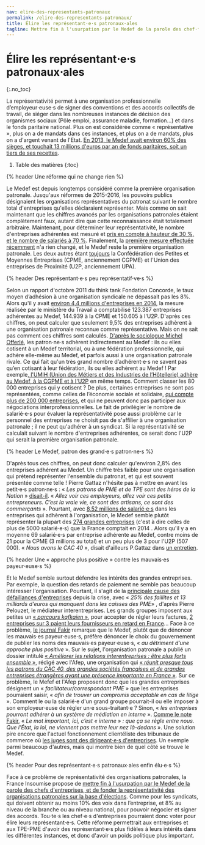 ```yaml
---
nav: elire-des-representants-patronaux
permalink: /elire-des-representants-patronaux/
title: Élire les représentant⋅e⋅s patronaux⋅ales
tagline: Mettre fin à l'usurpation par le Medef de la parole des chef⋅fe⋅s d'entreprises
---
```


# Élire les représentant⋅e⋅s patronaux⋅ales
{:.no_toc}

La représentativité permet à une organisation professionnelle d’employeur⋅euse⋅s de signer des conventions et des accords collectifs de travail, de siéger dans les nombreuses instances de décision des organismes sociaux (Pôle emploi, assurance maladie, formation...) et dans le fonds paritaire national. Plus on est considérée comme « représentative », plus on a de mandats dans ces instances, et plus on a de mandats, plus on a d'argent venant de l'Etat. [En 2013, le Medef avait environ 60% des sièges, et touchait 13 millions d'euros par an de fonds paritaires, soit un tiers de ses recettes](https://www.franceculture.fr/emissions/le-billet-economique/le-medef-represente-t-il-les-entreprises).

1. Table des matières
{:toc}

{% header Une réforme qui ne change rien %}

Le Medef est depuis longtemps considéré comme la première organisation patronale. Jusqu'aux réformes de 2015-2016, les pouvoirs publics désignaient les organisations représentatives du patronat suivant le nombre total d'entreprises qu'elles déclaraient représenter. Mais comme on sait maintenant que les chiffres avancés par les organisations patronales étaient complètement faux, autant dire que cette reconnaissance était totalement arbitraire. Maintenant, pour déterminer leur représentativité, le nombre d'entreprises adhérentes est mesuré et [pris en compte à hauteur de 30 %, et le nombre de salariés à 70 %](http://www.lepoint.fr/economie/representativite-le-medef-premiere-organisation-patronale-26-04-2017-2122864_28.php). Finalement, la [première mesure effectuée récemment](http://www.lepoint.fr/economie/representativite-le-medef-premiere-organisation-patronale-26-04-2017-2122864_28.php) n'a rien changé, et le Medef reste la première organisation patronale. Les deux autres étant [toujours](http://www.lejdd.fr/Politique/Actualite/Le-Medef-est-il-representatif-549624) la Confédération des Petites et Moyennes Entreprises (CPME, anciennement CGPME) et l'Union des entreprises de Proximité (U2P, anciennement UPA).

{% header Des représentant⋅e⋅s peu représentatif⋅ve⋅s %}

Selon un rapport d'octobre 2011 du think tank Fondation Concorde, le taux moyen d’adhésion à une organisation syndicale ne dépassait pas les 8%. Alors qu'il y avait [environ 4,4 millions d'entreprises en 2014](http://www.lemonde.fr/economie/article/2016/11/08/tout-ce-que-vous-avez-toujours-voulu-savoir-sur-les-entreprises-francaises-en-10-chiffres_5027592_3234.html), la mesure réalisée par le ministère du Travail a comptabilisé 123.387 entreprises adhérentes au Medef, 144.939 à la CPME et 150.605 à l'U2P. D'après ces chiffres, on peut calculer que seulement 9,5% des entreprises adhèrent à une organisation patronale reconnue comme  représentative. Mais on ne sait pas comment ces chiffres sont calculés. [D'après le sociologue Michel Offerlé](http://www.la-croix.com/Actualite/France/Le-Medef-est-il-representatif-des-patrons-2013-06-03-968283), les patron⋅ne⋅s adhèrent indirectement au Medef : ils ou elles cotisent à un Medef territorial, ou à une fédération professionnelle, qui adhère elle-même au Medef, et parfois aussi à une organisation patronale rivale. Ce qui fait qu'un très grand nombre d’adhérent⋅e⋅s ne savent pas qu’en cotisant à leur fédération, ils ou elles adhèrent au Medef ! Par exemple,[ l'UMIH (Union des Métiers et des Industries de l’Hôtellerie) adhère au Medef, à la CGPME et à l'U2P](https://www.franceculture.fr/emissions/le-billet-economique/le-medef-represente-t-il-les-entreprises) en même temps. Comment classer les 80 000 entreprises qui y cotisent ? De plus, certaines entreprises ne sont pas représentées, comme celles de l’économie sociale et solidaire, [qui compte plus de 200 000 entreprises](http://www.jetrouveunjobsolidaire.fr/a-la-decouverte-de-less/detail/article/leconomie-sociale-et-solidaire-en-chiffres.html), et qui ne peuvent donc pas participer aux négociations interprofessionnelles. Le fait de privilégier le nombre de salarié⋅e⋅s pour évaluer la représentativité pose aussi problème car le personnel des entreprises ne choisit pas de s'affilier à une organisation patronale ; il ne peut qu'adhérer à un syndicat. Si la représentativité se calculait suivant le nombre d'entreprises adhérentes, ce serait donc l'U2P qui serait la première organisation patronale.


{% header Le Medef, patron des grand⋅e⋅s patron⋅ne⋅s %}

D'après tous ces chiffres, on peut donc calculer qu'environ 2,8% des entreprises adhérent au Medef. Un chiffre très faible pour une organisation qui prétend représenter l'ensemble du patronat, et qui est souvent présentée comme telle ! Pierre Gattaz n'hésite pas à mettre en avant les petit⋅e⋅s patron⋅ne⋅s : « _Les patrons de PME et de TPE sont des héros de la Nation_ » [disait-il](https://www.youtube.com/watch?v=cOOt0q3XdGk). « _Allez voir ces employeurs, allez voir ces petits entrepreneurs. C’est la vraie vie, ce sont des artisans, ce sont des commerçants_ ». Pourtant, avec [8,52 millions de salarié⋅e⋅s](http://www.lepoint.fr/economie/representativite-le-medef-premiere-organisation-patronale-26-04-2017-2122864_28.php) dans les entreprises qui adhèrent à l'organisation, le Medef semble plutôt représenter la plupart des [274 grandes entreprises](http://www.lemonde.fr/economie/article/2016/11/08/tout-ce-que-vous-avez-toujours-voulu-savoir-sur-les-entreprises-francaises-en-10-chiffres_5027592_3234.html) (c'est à dire celles de plus de 5000 salarié⋅e⋅s) que la France comptait en 2014  . Alors qu'il y a en moyenne 69 salarié⋅e⋅s par entreprise adhérente au Medef, contre moins de 21 pour la CPME (3 millions au total) et un peu plus de 3 pour l'U2P (507 000). « _Nous avons le CAC 40_ », disait d'ailleurs P.Gattaz dans [un entretien](http://www.chefdentreprise.com/Thematique/profession-1056/Breves/Interview-Pierre-Gattaz-president-Medef-entrepreneurs-sont-heros-251148.htm).

{% header Une « approche plus positive » contre les mauvais⋅es payeur⋅euse⋅s %}

Et le Medef semble surtout défendre les intérêts des grandes entreprises. Par exemple, la question des retards de paiement ne semble pas beaucoup intéresser l'organisation. Pourtant, il s'agit de la [principale cause des défaillances d'entreprises](http://www.lefigaro.fr/conjoncture/2014/01/09/20002-20140109ARTFIG00280-les-delais-de-paiement-principale-cause-des-defaillances-des-entreprises-depuis-la-crise.php ) depuis la crise, avec « _25% des faillites et 13 milliards d'euros qui manquent dans les caisses des PME_» , d'après Pierre Pelouzet, le médiateur interentreprises. Les grands groupes imposent aux petites un [« _parcours kafkaien_ »](http://www.leparisien.fr/economie/simplifions-les-factures-pour-eviter-les-faillites-de-pme-02-02-2017-6647544.php), pour accepter de régler leurs factures, [2 entreprises sur 3 paient leurs fournisseurs en retard en France](http://www.latribune.fr/economie/france/entreprises-25-des-faillites-sont-liees-a-des-retards-de-paiement-483579.html)... Face à ce problème, [le journal Fakir](https://www.youtube.com/watch?v=TDsX0UlzQTA) remarque que le Medef, plutôt que de dénoncer les mauvais⋅es payeur⋅euse⋅s, préfère dénoncer le choix du gouvernement de publier les noms des mauvais⋅es payeur⋅euse⋅s, « _au détriment d’une approche plus positive_ ». Sur le sujet, l'organisation patronale a publié un dossier intitulé [« _Améliorer les relations interentreprises : être plus forts ensemble_ »](http://www.afep.com/uploads/medias/documents/Ameliorons_les_relations_interentreprises.pdf), rédigé avec l'Afep, une organisation qui [« _réunit presque tous les patrons du CAC 40, des grandes sociétés françaises et de grandes entreprises étrangères ayant une présence importante en France_ »](https://fr.wikipedia.org/wiki/Association_fran%C3%A7aise_des_entreprises_priv%C3%A9es). Sur ce problème, le Mefef et l'Afep proposent donc que les grandes entreprises désignent un « _facilitateur/correspondant PME_ » que les entreprises pourraient saisir, « _afin de trouver un compromis acceptable en cas de litige_ ». Comment le ou la salarié⋅e d'un grand groupe pourrait-il ou elle imposer à son employeur⋅euse de régler un⋅e sous-traitant⋅e ? Sinon, « _les entreprises pourront adhérer à un système de médiation en interne_ ». [Comme le note Fakir](https://www.fakirpresse.info/+-80-en-kiosque-308-+), « _Le mot important, ici, c’est « interne » : que ça se règle entre nous. Que l’État, la loi, ne viennent pas mettre leur nez là-dedans_ ».  Une solution pire encore que l'actuel fonctionnement clientéliste des tribunaux de commerce où [les juges sont des dirigeant⋅e⋅s d'entreprises](https://fr.wikipedia.org/wiki/Tribunal_de_commerce_(France)#Composition_du_tribunal). Un exemple parmi beaucoup d'autres, mais qui montre bien de quel côté se trouve le Medef.


{% header Pour des représentant⋅e⋅s patronaux⋅ales enfin élu⋅e⋅s %}

Face à ce problème de représentativité des organisations patronales, la France Insoumise propose de [mettre fin à l'usurpation par le Medef de la parole des chefs d'entreprises, et de fonder la représentativité des organisations patronales sur la base d'élections](https://laec.fr/s2m6). Comme pour les syndicats, qui doivent obtenir au moins 10% des voix dans l’entreprise, et 8% au niveau de la branche ou au niveau national, pour pouvoir négocier et signer des accords. Tou⋅te⋅s les chef⋅e⋅s d'entreprises pourraient donc voter pour élire leurs représentant⋅e⋅s. Cette réforme permettrait aux entreprises et aux TPE-PME d'avoir des représentant⋅e⋅s plus fidèles à leurs intérêts dans les différentes instances, et donc d'avoir un poids politique plus important.
